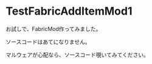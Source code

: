 <h1>TestFabricAddItemMod1</h1>
<p>お試しで、FabricMod作ってみました。</p>
<p>ソースコードはあてになりません。</p>
<p>マルウェアが心配なら、ソースコード覗いてみてください。</p>
